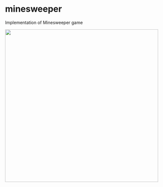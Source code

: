 # minesweeper
Implementation of Minesweeper game
<p>
  <img src="[https://github.com/user-attachments/assets/370423a1-9aaa-4db3-98a6-9af555558ac1](https://github.com/user-attachments/assets/96a1428c-f31e-42ec-ae84-61b41b4f4091))"  width="500"/>
</p>
